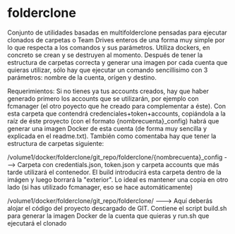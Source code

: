 # folderclone

Conjunto de utilidades basadas en multifolderclone pensadas para ejecutar clonados de carpetas o Team Drives enteros de una forma muy simple por lo que respecta a los comandos y sus parámetros. Utiliza dockers, en concreto se crean y se destruyen al momento. Después de tener la estructura de carpetas correcta y generar una imagen por cada cuenta que quieras utilizar, sólo hay que ejecutar un comando sencillisimo con 3 parámetros: nombre de la cuenta, orígen y destino.

Requerimientos: Si no tienes ya tus accounts creados, hay que haber generado primero los accounts que se utilizarán, por ejemplo con fcmanager (el otro poyecto que he creado para complementar a éste). Con esta carpeta que contendrá credenciales+token+accounts, copiándola a la raíz de éste proyecto (con el formato {nombrecuenta}_config) habrá que generar una imagen Docker de esta cuenta (de forma muy sencilla y explicada en el readme.txt). También como comentaba hay que tener la estructura de carpetas siguiente:

/volume1/docker/folderclone/git_repo/folderclone/{nombrecuenta}_config ---> Carpeta con credentials.json, token.json y carpeta accounts que más tarde utilizará el contenedor. El build introducirá esta carpeta dentro de la imágen y luego borrará la "exterior". Lo ideal es mantener una copia en otro lado (si has utilizado fcmanager, eso se hace automáticamente)

/volume1/docker/folderclone/git_repo/folderclone/ ---> Aquí deberás alojar el código del proyecto descargado de GIT. Contiene el script build.sh para generar la imagen Docker de la cuenta que quieras y run.sh que ejecutará el clonado
